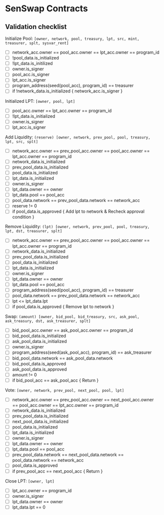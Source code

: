 # SenSwap Contracts

## Validation checklist

Initialize Pool: `[owner, network, pool, treasury, lpt, src, mint, treasurer, splt, sysvar_rent]`

- [ ] network_acc.owner == pool_acc.owner == lpt_acc.owner == program_id
- [ ] !pool_data.is_initialized
- [ ] !lpt_data.is_initilized
- [ ] owner.is_signer
- [ ] pool_acc.is_signer
- [ ] lpt_acc.is_signer
- [ ] program_address(seed(pool_acc), program_id) == treasurer
- [ ] if !network_data.is_initialized { network_acc.is_signer }

Initialized LPT: `[owner, pool, lpt]`

- [ ] pool_acc.owner == lpt_acc.owner == program_id
- [ ] !lpt_data.is_initialized
- [ ] owner.is_signer
- [ ] lpt_acc.is_signer

Add Liquidity: `(reserve) [owner, network, prev_pool, pool, treasury, lpt, src, splt]`

- [ ] network_acc.owner == prev_pool_acc.owner == pool_acc.owner == lpt_acc.owner == program_id
- [ ] network_data.is_initialized
- [ ] prev_pool_data.is_initialized
- [ ] pool_data.is_initialized
- [ ] lpt_data.is_initialized
- [ ] owner.is_signer
- [ ] lpt_data.owner == owner
- [ ] lpt_data.pool == pool_acc
- [ ] pool_data.network == prev_pool_data.network == network_acc
- [ ] reserve != 0
- [ ] if pool_data.is_approved { Add lpt to network & Recheck approval condition }

Remove Liquidity: `(lpt) [owner, network, prev_pool, pool, treasury, lpt, dst, treasurer, splt]`

- [ ] network_acc.owner == prev_pool_acc.owner == pool_acc.owner ==  lpt_acc.owner == program_id
- [ ] network_data.is_initialized
- [ ] prev_pool_data.is_initialized
- [ ] pool_data.is_initialized
- [ ] lpt_data.is_initialized
- [ ] owner.is_signer
- [ ] lpt_data.owner == owner
- [ ] lpt_data.pool == pool_acc
- [ ] program_address(seed(pool_acc), program_id) == treasurer
- [ ] pool_data.network == prev_pool_data.network == network_acc
- [ ] lpt <= lpt_data.lpt
- [ ] if pool_data.is_approved { Remove lpt to network }

Swap: `(amount) [owner, bid_pool, bid_treasury, src, ask_pool, ask_treasury, dst, ask_treasurer, splt]`

- [ ] bid_pool_acc.owner == ask_pool_acc.owner == program_id
- [ ] bid_pool_data.is_initialized
- [ ] ask_pool_data.is_initialized
- [ ] owner.is_signer
- [ ] program_address(seed(ask_pool_acc), program_id) == ask_treasurer
- [ ] bid_pool_data.network == ask_pool_data.network
- [ ] bid_pool_data.is_approved
- [ ] ask_pool_data.is_approved
- [ ] amount != 0
- [ ] if bid_pool_acc == ask_pool_acc { Return }

Vote: `[owner, network, prev_pool, next_pool, pool, lpt]`

- [ ] network_acc.owner == prev_pool_acc.owner == next_pool_acc.owner == pool_acc.owner == lpt_acc.owner == program_id
- [ ] network_data.is_initialized
- [ ] prev_pool_data.is_initialized
- [ ] next_pool_data.is_initialized
- [ ] pool_data.is_initialized
- [ ] lpt_data.is_initialized
- [ ] owner.is_signer
- [ ] lpt_data.owner == owner
- [ ] lpt_data.pool == pool_acc
- [ ] prev_pool_data.network == next_pool_data.network == pool_data.network == network_acc
- [ ] pool_data.is_approved
- [ ] if prev_pool_acc == next_pool_acc { Return }

Close LPT: `[owner, lpt]`

- [ ] lpt_acc.owner == program_id
- [ ] owner.is_signer
- [ ] lpt_data.owner == owner
- [ ] lpt_data.lpt == 0